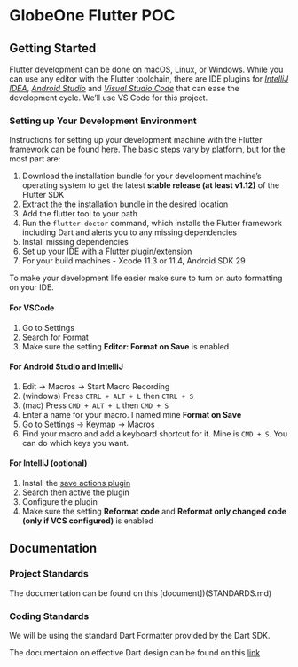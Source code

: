 # GlobeOne Flutter POC

## Getting Started

Flutter development can be done on macOS, Linux, or Windows. While you can use any editor with the Flutter toolchain, there are IDE plugins for *[IntelliJ IDEA](https://www.jetbrains.com/idea/)*, *[Android Studio](https://developer.android.com/studio/index.html)* and *[Visual Studio Code](https://code.visualstudio.com/)* that can ease the development cycle. We’ll use VS Code for this project.

### Setting up Your Development Environment

Instructions for setting up your development machine with the Flutter framework can be found [here](https://flutter.dev/docs/get-started/install). The basic steps vary by platform, but for the most part are:

1. Download the installation bundle for your development machine’s operating system to get the latest **stable release (at least v1.12)** of the Flutter SDK 
2. Extract the the installation bundle in the desired location
3. Add the flutter tool to your path
4. Run the `flutter doctor` command, which installs the Flutter framework including Dart and alerts you to any missing dependencies
5. Install missing dependencies
6. Set up your IDE with a Flutter plugin/extension
7. For your build machines - Xcode 11.3 or 11.4, Android SDK 29

To make your development life easier make sure to turn on auto formatting on your IDE.

#### For VSCode 

1. Go to Settings
2. Search for Format
3. Make sure the setting **Editor: Format on Save** is enabled

#### For Android Studio and IntelliJ

1. Edit -> Macros -> Start Macro Recording
2. (windows) Press `CTRL + ALT + L` then `CTRL + S`
2. (mac) Press `CMD + ALT + L` then `CMD + S`
3. Enter a name for your macro. I named mine **Format on Save**
4. Go to Settings → Keymap → Macros
5. Find your macro and add a keyboard shortcut for it. Mine is `CMD + S`. You can do which keys you want.

#### For IntelliJ (optional)

1. Install the [save actions plugin](https://plugins.jetbrains.com/plugin/7642-save-actions) 
2. Search then active the plugin
3. Configure the plugin
4. Make sure the setting **Reformat code** and **Reformat only changed code (only if VCS configured)** is enabled

## Documentation

### Project Standards

The documentation can be found on this [document])(STANDARDS.md)

### Coding Standards

We will be using the standard Dart Formatter provided by the Dart SDK.

The documentaion on effective Dart design can be found on this [link](https://dart.dev/guides/language/effective-dart)

